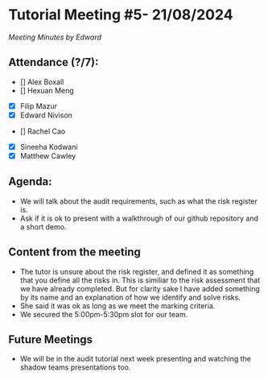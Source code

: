 # Tutorial Meeting #5- 21/08/2024

*Meeting Minutes by Edward*

## Attendance (?/7):

- [] Alex Boxall
- [] Hexuan Meng
- [X] Filip Mazur
- [X] Edward Nivison
- [] Rachel Cao
- [X] Sineeha Kodwani
- [X] Matthew Cawley

## Agenda:

- We will talk about the audit requirements, such as what the risk register is.
- Ask if it is ok to present with a walkthrough of our github repository and a short demo.

## Content from the meeting

- The tutor is unsure about the risk register, and defined it as something that you define all the risks in. This is similiar to the risk assessment that we have already completed. But for clarity sake I have added something by its name and an explanation of how we identify and solve risks.
- She said it was ok as long as we meet the marking criteria.
- We secured the 5:00pm-5:30pm slot for our team.

## Future Meetings

- We will be in the audit tutorial next week presenting and watching the shadow teams presentations too.
